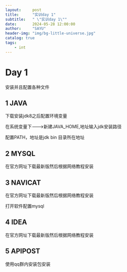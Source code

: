 ```yaml
---
layout:     post
title:      "实训day 1"
subtitle:   " \"实训day 1\""
date:       2024-05-28 12:00:00
author:     "SAYU"
header-img: "img/bg-little-universe.jpg"
catalog: true
tags:
    - int
---
```


# Day 1

安装并且配置各种文件

## 1 JAVA

下载安装jdk8之后配置环境变量

在系统变量下--->新建JAVA_HOME,地址输入jdk安装路径

配置PATH，地址是jdk bin 目录所在地址	

## 2 MYSQL

在官方网址下载最新版然后根据网络教程安装

## 3 NAVICAT

在官方网址下载最新版然后根据网络教程安装

打开软件配置mysql

## 4 IDEA

在官方网址下载最新版然后根据网络教程安装

## 5 APIPOST

使用qq群内安装包安装